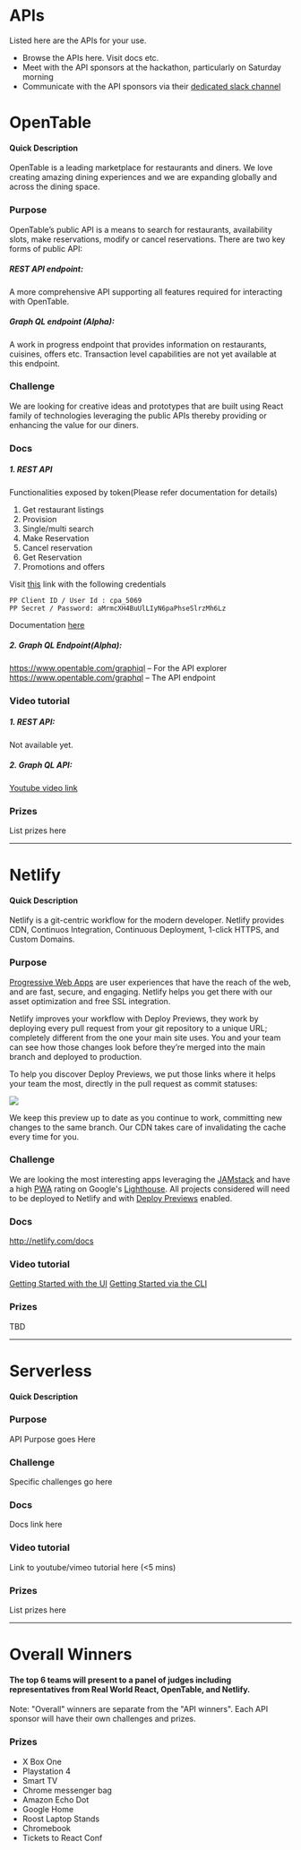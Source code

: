 # APIs
Listed here are the APIs for your use.
* Browse the APIs here. Visit docs etc.
* Meet with the API sponsors at the hackathon, particularly on Saturday morning
* Communicate with the API sponsors via their [dedicated slack channel](https://reactathon2017.slack.com/shared_invite/MTQ5MDc5ODc5MzkzLTE0ODg2NDYyMjMtN2FmZDRiYWE5Yw)


# OpenTable
#### Quick Description
OpenTable is a leading marketplace for restaurants and diners. We love creating amazing dining experiences and we are expanding globally and across the dining space.

### Purpose
OpenTable’s public API is a means to search for restaurants, availability slots, make reservations, modify or cancel reservations. There are two key forms of public API:

##### REST API endpoint:
A more comprehensive API supporting all features required for interacting with OpenTable.

##### Graph QL endpoint (Alpha):
A work in progress endpoint that provides information on restaurants, cuisines, offers etc. Transaction level capabilities are not yet available at this endpoint.

### Challenge
We are looking for creative ideas and prototypes that are built using React family of technologies leveraging the public APIs thereby providing or enhancing the value for our diners.

### Docs

##### 1. REST API
Functionalities exposed by token(Please refer documentation for details)
1. Get restaurant listings
2. Provision  
3. Single/multi search
4. Make Reservation
5. Cancel reservation
6. Get Reservation
7. Promotions and offers

Visit [this](https://platform.otqa.com/documentation/secure) link with the following credentials
````
PP Client ID / User Id : cpa_5069
PP Secret / Password: aMrmcXH4BuUlLIyN6paPhseSlrzMh6Lz
`````
Documentation [here](https://platform.otqa.com/documentation/secure)

##### 2. Graph QL Endpoint(Alpha):

https://www.opentable.com/graphiql – For the API explorer
https://www.opentable.com/graphql – The API endpoint

### Video tutorial
##### 1. REST API:
Not available yet.
##### 2. Graph QL API:
[Youtube video link](https://www.youtube.com/watch?v=CNL_cgNsJEc)

### Prizes
List prizes here

***

# Netlify
#### Quick Description
Netlify is a git-centric workflow for the modern developer. Netlify provides CDN, Continuos Integration, Continuous Deployment, 1-click HTTPS, and Custom Domains.

### Purpose
[Progressive Web Apps](https://developers.google.com/web/tools/lighthouse/) are user experiences that have the reach of the web, and are fast, secure, and engaging. Netlify helps you get there with our asset optimization and free SSL integration. 

Netlify improves your workflow with Deploy Previews, they work by deploying every pull request from your git repository to a unique URL; completely different from the one your main site uses. You and your team can see how those changes look before they’re merged into the main branch and deployed to production.

To help you discover Deploy Previews, we put those links where it helps your team the most, directly in the pull request as commit statuses:

![](https://cdn.netlify.com/4d4d418736774eaea776b4ab08ee07af4a0bc5a9/c6be8/img/blog/deploy-preview-success.png)

We keep this preview up to date as you continue to work, committing new changes to the same branch. Our CDN takes care of invalidating the cache every time for you.

### Challenge
We are looking the most interesting apps leveraging the [JAMstack](https://jamstack.org/) and have a high [PWA](https://developers.google.com/web/tools/lighthouse/) rating on Google's [Lighthouse](https://jamstack.org/). All projects considered will need to be deployed to Netlify and with [Deploy Previews](https://www.netlify.com/blog/2016/07/20/introducing-deploy-previews-in-netlify/) enabled. 

### Docs
http://netlify.com/docs

### Video tutorial
[Getting Started with the UI](https://www.youtube.com/watch?v=9sfTsX03UgI&t=4s)
[Getting Started via the CLI](https://www.youtube.com/watch?v=vFtvhvgmgZE)

### Prizes
TBD

***


# Serverless
#### Quick Description

### Purpose
API Purpose goes Here

### Challenge
Specific challenges go here

### Docs
Docs link here

### Video tutorial
Link to youtube/vimeo tutorial here (<5 mins)

### Prizes
List prizes here

***

# Overall Winners
#### The top 6 teams will present to a panel of judges including representatives from Real World React, OpenTable, and Netlify.
Note: "Overall" winners are separate from the "API winners". Each API sponsor will have their own challenges and prizes.

### Prizes
* X Box One
* Playstation 4
* Smart TV
* Chrome messenger bag
* Amazon Echo Dot
* Google Home
* Roost Laptop Stands
* Chromebook
* Tickets to React Conf
